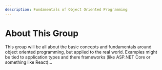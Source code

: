 ```yaml
---
description: Fundamentals of Object Oriented Programming
---
```


# About This Group

This group will be all about the basic concepts and fundamentals around object oriented programming, but applied to the real world. Examples might be tied to application types and there frameworks \(like ASP.NET Core or something like React\)...

